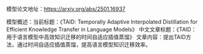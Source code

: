 模型论文地址：https://arxiv.org/abs/2501.16937

模型概述：当前标题：《TAID: Temporally Adaptive Interpolated Distillation for Efficient Knowledge Transfer in Language Models》
中文文章标题：《TAID：用于语言模型中高效知识迁移的时间自适应插值蒸馏》
文章内容：提出TAID方法，通过时间自适应插值蒸馏，提高语言模型知识迁移效率。
